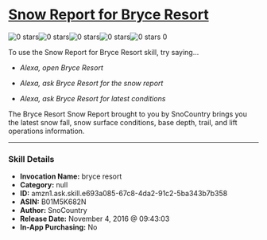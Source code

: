 # [Snow Report for Bryce Resort](http://alexa.amazon.com/#skills/amzn1.ask.skill.e693a085-67c8-4da2-91c2-5ba343b7b358)
![0 stars](../../images/ic_star_border_black_18dp_1x.png)![0 stars](../../images/ic_star_border_black_18dp_1x.png)![0 stars](../../images/ic_star_border_black_18dp_1x.png)![0 stars](../../images/ic_star_border_black_18dp_1x.png)![0 stars](../../images/ic_star_border_black_18dp_1x.png) 0

To use the Snow Report for Bryce Resort skill, try saying...

* *Alexa, open Bryce Resort*

* *Alexa, ask Bryce Resort for the snow report*

* *Alexa, ask Bryce Resort for latest conditions*

The Bryce Resort Snow Report brought to you by SnoCountry brings you the latest snow fall, snow surface conditions,  base depth, trail, and lift operations information.

***

### Skill Details

* **Invocation Name:** bryce resort
* **Category:** null
* **ID:** amzn1.ask.skill.e693a085-67c8-4da2-91c2-5ba343b7b358
* **ASIN:** B01M5K682N
* **Author:** SnoCountry
* **Release Date:** November 4, 2016 @ 09:43:03
* **In-App Purchasing:** No
